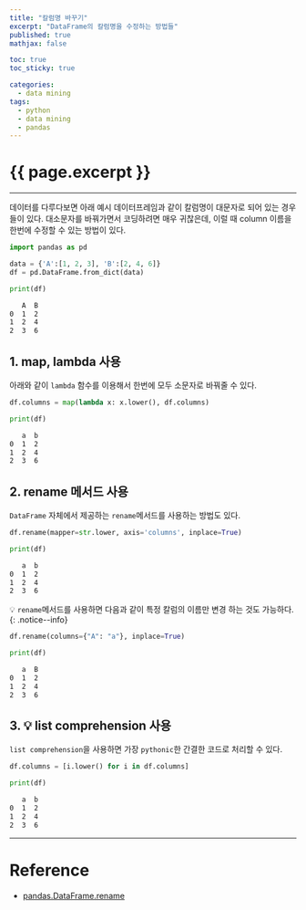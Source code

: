 ```yaml
---
title: "칼럼명 바꾸기"
excerpt: "DataFrame의 칼럼명을 수정하는 방법들"
published: true
mathjax: false

toc: true
toc_sticky: true

categories:
  - data mining
tags:
  - python
  - data mining
  - pandas
---
```

# {{ page.excerpt }}
---
데이터를 다루다보면 아래 예시 데이터프레임과 같이 칼럼명이 대문자로 되어 있는 경우들이 있다. 대소문자를 바꿔가면서 코딩하려면 매우 귀찮은데, 이럴 때 column 이름을 한번에 수정할 수 있는 방법이 있다.  

```python
import pandas as pd

data = {'A':[1, 2, 3], 'B':[2, 4, 6]}
df = pd.DataFrame.from_dict(data)

print(df)
```
```markdown
   A  B
0  1  2
1  2  4
2  3  6
```

## 1. map, lambda 사용
아래와 같이 `lambda` 함수를 이용해서 한번에 모두 소문자로 바꿔줄 수 있다.

```python
df.columns = map(lambda x: x.lower(), df.columns)

print(df)
```
```markdown
   a  b
0  1  2
1  2  4
2  3  6
```

## 2. rename 메서드 사용
`DataFrame` 자체에서 제공하는 `rename`메서드를 사용하는 방법도 있다.  

```python
df.rename(mapper=str.lower, axis='columns', inplace=True)

print(df)
```
```markdown
   a  b
0  1  2
1  2  4
2  3  6
```

💡 `rename`메서드를 사용하면 다음과 같이 특정 칼럼의 이름만 변경 하는 것도 가능하다.
{: .notice--info}

```python
df.rename(columns={"A": "a"}, inplace=True)

print(df)
```
```markdown
   a  B
0  1  2
1  2  4
2  3  6
```

## 3. 💡 list comprehension 사용
`list comprehension`을 사용하면 가장 `pythonic`한 간결한 코드로 처리할 수 있다.  

```python
df.columns = [i.lower() for i in df.columns]

print(df)
```
```markdown
   a  b
0  1  2
1  2  4
2  3  6
```

---
# Reference
- [pandas.DataFrame.rename](https://pandas.pydata.org/docs/reference/api/pandas.DataFrame.rename.html)